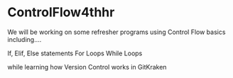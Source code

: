 # ControlFlow4thhr

We will be working on some refresher programs using Control Flow basics including....

If, Elif, Else statements
For Loops
While Loops

while learning how Version Control works in GitKraken
 
